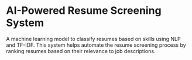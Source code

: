 # AI-Powered Resume Screening System
A machine learning model to classify resumes based on skills using NLP and TF-IDF.
This system helps automate the resume screening process by ranking resumes based on their relevance to job descriptions.

